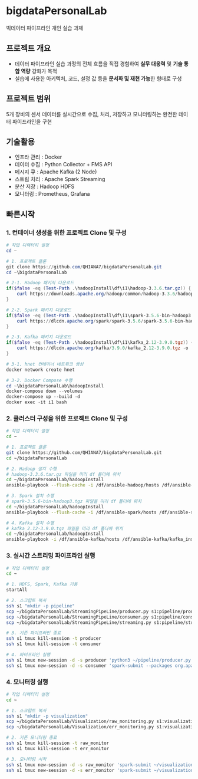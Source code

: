 # bigdataPersonalLab
빅데이터 파이프라인 개인 실습 과제

## 프로젝트 개요
* 데이터 파이프라인 실습 과정의 전체 흐름을 직접 경험하여 **실무 대응력** 및 **기술 통합 역량** 강화가 목적
* 실습에 사용한 아키텍처, 코드, 설정 값 등을 **문서화 및 재현 가능**한 형태로 구성

## 프로젝트 범위
5개 장비의 센서 데이터를 실시간으로 수집, 처리, 저장하고 모니터링하는 완전한 데이터 파이프라인을 구현

## 기술활용
* 인프라 관리 : Docker
* 데이터 수집 : Python Collector + FMS API
* 메시지 큐 : Apache Kafka (2 Node)
* 스트림 처리 : Apache Spark Streaming
* 분산 저장 : Hadoop HDFS
* 모니터링 : Prometheus, Grafana

## 빠른시작
### 1. 컨테이너 생성을 위한 프로젝트 Clone 및 구성
```powershell
# 작업 디렉터리 설정
cd ~

# 1. 프로젝트 클론
git clone https://github.com/QHIANA7/bigdataPersonalLab.git
cd ~\bigdataPersonalLab

# 2-1. Hadoop 패키지 다운로드
if($false -eq (Test-Path .\hadoopInstall\df\i1\hadoop-3.3.6.tar.gz)) {
    curl https://downloads.apache.org/hadoop/common/hadoop-3.3.6/hadoop-3.3.6.tar.gz -o ./hadoopInstall/df/i1/hadoop-3.3.6.tar.gz
}

# 2-2. Spark 패키지 다운로드
if($false -eq (Test-Path .\hadoopInstall\df\i1\spark-3.5.6-bin-hadoop3.tgz)) {
    curl https://dlcdn.apache.org/spark/spark-3.5.6/spark-3.5.6-bin-hadoop3.tgz -o ./hadoopInstall/df/i1/spark-3.5.6-bin-hadoop3.tgz
}

# 2-3. Kafka 패키지 다운로드
if($false -eq (Test-Path .\hadoopInstall\df\i1\kafka_2.12-3.9.0.tgz)) {
    curl https://dlcdn.apache.org/kafka/3.9.0/kafka_2.12-3.9.0.tgz -o ./hadoopInstall/df/i1/kafka_2.12-3.9.0.tgz
}

# 3-1. hnet 컨테이너 네트워크 생성
docker network create hnet

# 3-2. Docker Compose 수행
cd ~\bigdataPersonalLab\hadoopInstall
docker-compose down --volumes
docker-compose up --build -d
docker exec -it i1 bash
```

### 2. 클러스터 구성을 위한 프로젝트 Clone 및 구성
```bash
# 작업 디렉터리 설정
cd ~

# 1. 프로젝트 클론
git clone https://github.com/QHIANA7/bigdataPersonalLab.git
cd ~/bigdataPersonalLab

# 2. Hadoop 설치 수행
# hadoop-3.3.6.tar.gz 파일을 미리 df 폴더에 위치
cd ~/bigdataPersonalLab/hadoopInstall
ansible-playbook --flush-cache -i /df/ansible-hadoop/hosts /df/ansible-hadoop/hadoop_install.yml

# 3. Spark 설치 수행
# spark-3.5.6-bin-hadoop3.tgz 파일을 미리 df 폴더에 위치
cd ~/bigdataPersonalLab/hadoopInstall
ansible-playbook --flush-cache -i /df/ansible-spark/hosts /df/ansible-spark/spark_install.yml -e ansible_python_interpreter=/usr/bin/python3.12

# 4. Kafka 설치 수행
# kafka_2.12-3.9.0.tgz 파일을 미리 df 폴더에 위치
cd ~/bigdataPersonalLab/hadoopInstall
ansible-playbook -i /df/ansible-kafka/hosts /df/ansible-kafka/kafka_install.yml -e ansible_python_interpreter=/usr/bin/python3.12
```

### 3. 실시간 스트리밍 파이프라인 실행
```bash
# 작업 디렉터리 설정
cd ~

# 1. HDFS, Spark, Kafka 기동
startAll

# 2. 스크립트 복사
ssh s1 "mkdir -p pipeline"
scp ~/bigdataPersonalLab/StreamingPipeLine/producer.py s1:pipeline/producer.py
scp ~/bigdataPersonalLab/StreamingPipeLine/consumer.py s1:pipeline/consumer.py
scp ~/bigdataPersonalLab/StreamingPipeLine/streaming.py s1:pipeline/streaming.py

# 3. 기존 파이프라인 종료
ssh s1 tmux kill-session -t producer
ssh s1 tmux kill-session -t consumer

# 4. 파이프라인 실행
ssh s1 tmux new-session -d -s producer 'python3 ~/pipeline/producer.py'
ssh s1 tmux new-session -d -s consumer 'spark-submit --packages org.apache.spark:spark-sql-kafka-0-10_2.12:3.5.6 --conf spark.metrics.conf=/usr/local/spark/conf/metrics.properties --conf spark.metrics.namespace=sparkstreaming --conf spark.ui.prometheus.enabled=true --conf spark.sql.streaming.metricsEnabled=true ~/pipeline/streaming.py'

```

### 4. 모니터링 실행
```bash
# 작업 디렉터리 설정
cd ~

# 1. 스크립트 복사
ssh s1 "mkdir -p visualization"
scp ~/bigdataPersonalLab/Visualization/raw_monitoring.py s1:visualization/raw_monitoring.py
scp ~/bigdataPersonalLab/Visualization/err_monitoring.py s1:visualization/err_monitoring.py

# 2. 기존 모니터링 종료
ssh s1 tmux kill-session -t raw_monitor
ssh s1 tmux kill-session -t err_monitor

# 3. 모니터링 시작
ssh s1 tmux new-session -d -s raw_monitor 'spark-submit ~/visualization/raw_monitoring.py'
ssh s1 tmux new-session -d -s err_monitor 'spark-submit ~/visualization/err_monitoring.py'
```